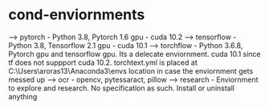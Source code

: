 # cond-enviornments

--> pytorch - Python 3.8, Pytorch 1.6 gpu - cuda 10.2
--> tensorflow - Python 3.8, Tensorflow 2.1 gpu - cuda 10.1
--> torchflow - Python 3.6.8, Pytorch gpu and tensorflow gpu. Its a delecate enviornment. cuda 10.1 since tf does not suppport cuda 10.2. 
    torchtext.yml is placed at C:\Users\aroras13\Anaconda3\envs location in case the enviornment gets messed up
--> ocr - opencv, pytessaract, pillow
--> research - Enviornment to explore and research. No specification as such. Install or uninstall anything